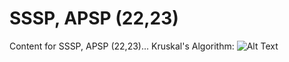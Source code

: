 # SSSP, APSP (22,23)

Content for SSSP, APSP (22,23)...
Kruskal's Algorithm:
![Alt Text]([https://upload.wikimedia.org/wikipedia/commons/thumb/b/bb/KruskalDemo.gif/300px-KruskalDemo.gif])

